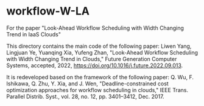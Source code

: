 # workflow-W-LA
For the paper "Look-Ahead Workflow Scheduling with Width Changing Trend in IaaS Clouds" 

This directory contains the main code of the following paper: 
Liwen Yang, Lingjuan Ye, Yuanqing Xia, Yufeng Zhan, "Look-Ahead Workflow Scheduling with Width Changing Trend in Clouds," Future Generation Computer Systems, accepted, 2022, https://doi.org/10.1016/j.future.2022.09.013. 

It is redeveloped based on the framework of the following paper: 
Q. Wu, F. Ishikawa, Q. Zhu, Y. Xia, and J. Wen, "Deadline-constrained cost optimization approaches for workflow scheduling in clouds," IEEE Trans. Parallel Distrib. Syst., vol. 28, no. 12, pp. 3401–3412, Dec. 2017.
